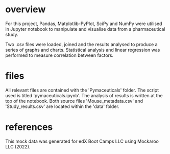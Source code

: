 # overview
For this project, Pandas, Matplotlib-PyPlot, SciPy and NumPy were utilised in Jupyter notebook to manipulate and visualise data from a pharmaceutical study.

Two .csv files were loaded, joined and the results analysed to produce a series of graphs and charts. Statistical analysis and linear regression was performed to measure correlation between factors.

# files
All relevant files are contained with the 'Pymaceuticals' folder.
The script used is titled 'pymaceuticals.ipynb'. The analysis of results is written at the top of the notebook.
Both source files 'Mouse_metadata.csv' and 'Study_results.csv' are located within the 'data' folder.

# references
This mock data was generated for edX Boot Camps LLC using Mockaroo LLC (2022).
